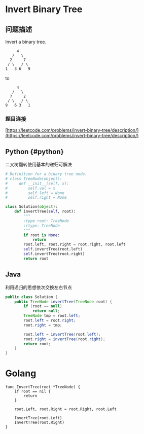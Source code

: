 # Invert Binary Tree

## 问题描述

Invert a binary tree.

```text
     4
   /   \
  2     7
 / \   / \
1   3 6   9
```

to

```text
     4
   /   \
  7     2
 / \   / \
9   6 3   1
```

### 题目连接

[https://leetcode.com/problems/invert-binary-tree/description/](https://leetcode.com/problems/invert-binary-tree/description/)

## Python {#python}

二叉树翻转使用基本的递归可解决

```python
# Definition for a binary tree node.
# class TreeNode(object):
#     def __init__(self, x):
#         self.val = x
#         self.left = None
#         self.right = None

class Solution(object):
    def invertTree(self, root):
        """
        :type root: TreeNode
        :rtype: TreeNode
        """
        if root is None:
            return
        root.left, root.right = root.right, root.left
        self.invertTree(root.left)
        self.invertTree(root.right)
        return root
```

## Java

利用递归的思想依次交换左右节点

```java
public class Solution {
    public TreeNode invertTree(TreeNode root) {
        if (root == null)
            return null;
        TreeNode tmp = root.left;
        root.left = root.right;
        root.right = tmp;

        root.left = invertTree(root.left);
        root.right = invertTree(root.right);
        return root;
    }
}
```


# Golang


```golang
func InvertTree(root *TreeNode) {
	if root == nil {
		return
	}

	root.Left, root.Right = root.Right, root.Left

	InvertTree(root.Left)
	InvertTree(root.Right)
}
```
